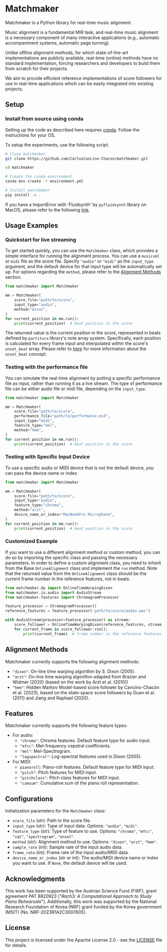 # Matchmaker

Matchmaker is a Python library for real-time music alignment.

Music alignment is a fundamental MIR task, and real-time music alignment is a necessary component of many interactive applications (e.g., automatic accompaniment systems, automatic page turning).

Unlike offline alignment methods, for which state-of-the-art implementations are publicly available, real-time (online) methods have no standard implementation, forcing researchers and developers to build them from scratch for their projects.
  
We aim to provide efficient reference implementations of score followers for use in real-time applications which can be easily integrated into existing projects.


## Setup


### Install from source using conda

Setting up the code as described here requires [conda](https://docs.conda.io/projects/conda/en/latest/user-guide/install/index.html). Follow the instructions for your OS.

To setup the experiments, use the following script.

```bash
# Clone matchmaker
git clone https://github.com/CarlosCancino-Chacon/matchmaker.git

cd matchmaker

# Create the conda environment
conda env create -f environment.yml

# Install matchmaker
pip install -e .
```

If you have a ImportError with 'Fluidsynth' by `pyfluidsynth` library on MacOS, please refer to the following [link](https://stackoverflow.com/a/75339618).

## Usage Examples

### Quickstart for live streaming

To get started quickly, you can use the `Matchmaker` class, which provides a simple interface for running the alignment process. You can use a `musicxml` or `midi` file as the score file. Specify `"audio"` or `"midi"` as the `input_type` argument, and the default device for that input type will be automatically set up. For options regarding the `method`, please refer to the [Alignment Methods](#alignment-methods) section.

```python
from matchmaker import Matchmaker

mm = Matchmaker(
    score_file="path/to/score",
    input_type="audio",
    method="dixon",
)
for current_position in mm.run():
    print(current_position)  # beat position in the score
```

The returned value is the current position in the score, represented in beats defined by `partitura` library's note array system.
Specifically, each position is calculated for every frame input and interpolated within the score's `onset_beat` array.
Please refer to [here](https://partitura.readthedocs.io/en/latest/Tutorial/notebook.html) for more information about the `onset_beat` concept.

### Testing with the performance file

You can simulate the real-time alignment by putting a specific performance file as input, rather than running it as a live stream.
The type of performance file can be either audio file or midi file, depending on the `input_type`.

```python
from matchmaker import Matchmaker

mm = Matchmaker(
    score_file="path/to/score",
    performance_file="path/to/performance.mid",
    input_type="midi",
    feature_type="mel",
    method="hmm",
)
for current_position in mm.run():
    print(current_position)  # beat position in the score
```

### Testing with Specific Input Device

To use a specific audio or MIDI device that is not the default device, you can pass the device name or index.

```python
from matchmaker import Matchmaker

mm = Matchmaker(
    score_file="path/to/score",
    input_type="audio",
    feature_type="chroma",
    method="arzt",
    device_name_or_index="MacBookPro Microphone",
)
for current_position in mm.run():
    print(current_position)  # beat position in the score
```

### Customized Example
If you want to use a different alignment method or custom method, you can do so by importing the specific class and passing the necessary parameters.
In order to define a custom alignment class, you need to inherit from the Base `OnlineAlignment` class and implement the `run` method. Note that the returned value from the `OnlineAlignment` class should be the current frame number in the reference features, not in beats.

```python
from matchmaker.dp import OnlineTimeWarpingDixon
from matchmaker.io.audio import AudioStream
from matchmaker.features import ChromagramProcessor

feature_processor = ChromagramProcessor()
reference_features = feature_processor('path/to/score/audio.wav')

with AudioStream(processor=feature_processor) as stream:
    score_follower = OnlineTimeWarpingDixon(reference_features, stream.queue)
    for current_frame in score_follower.run():
        print(current_frame)  # frame number in the reference features
```

## Alignment Methods

Matchmaker currently supports the following alignment methods:

- `"dixon"`: On-line time warping algorithm by S. Dixon (2005).
- `"arzt"`: On-line time warping algorithm adapted from Brazier and Widmer (2020) (based on the work by Arzt et al. (2010))
- `"hmm"`: Hidden Markov Model-based score follower by Cancino-Chacón et al. (2023), based on the state-space score followers by Duan et al. (2011) and Jiang and Raphael (2020).

## Features

Matchmaker currently supports the following feature types:

- For audio:
  - `"chroma"`: Chroma features. Default feature type for audio input.
  - `"mfcc"`: Mel-frequency cepstral coefficients.
  - `"mel"`: Mel-Spectrogram.
  - `"logspectral"`: Log-spectral features used in Dixon (2005).
- For MIDI:
  - `pianoroll`: Piano-roll features. Default feature type for MIDI input.
  - `"pitch"`: Pitch features for MIDI input.
  - `"pitchclass"`: Pitch class features for MIDI input.
  - `"cumsum"`: Cumulative sum of the piano roll representation.

## Configurations

Initialization parameters for the `Matchmaker` class:

- `score_file` (str): Path to the score file.
- `input_type` (str): Type of input data. Options: `"audio"`, `"midi"`.
- `feature_type` (str): Type of feature to use. Options: `"chroma"`, `"mfcc"`, `"cqt"`, `"spectrogram"`, `"onset"`.
- `method` (str): Alignment method to use. Options: `"dixon"`, `"arzt"`, `"hmm"`.
- `sample_rate` (int): Sample rate of the input audio data.
- `frame_rate` (int): Frame rate of the input audio/MIDI data.
- `device_name_or_index` (str or int): The audio/MIDI device name or index you want to use. If `None`, the default device will be used.

## Acknowledgments

This work has been supported by the Austrian Science Fund (FWF), grant agreement PAT 8820923 ("*Rach3: A Computational Approach to Study Piano Rehearsals*"). Additionally, this work was supported by the National Research Foundation of Korea (NRF) grant funded by the Korea government (MSIT) (No. NRF-2023R1A2C3007605).

## License
This project is licensed under the Apache License 2.0 - see the [LICENSE](LICENSE) file for details.


